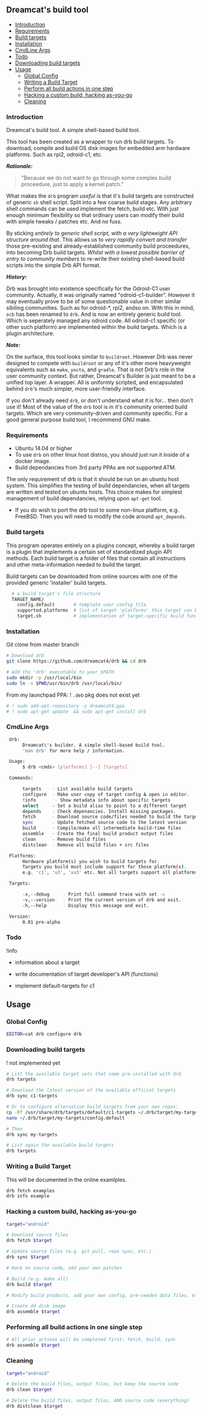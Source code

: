 ## Dreamcat's build tool

<!-- START doctoc generated TOC please keep comment here to allow auto update -->
<!-- DON'T EDIT THIS SECTION, INSTEAD RE-RUN doctoc TO UPDATE -->
 

  - [Introduction](#introduction)
  - [Requirements](#requirements)
  - [Build targets](#build-targets)
  - [Installation](#installation)
  - [CmdLine Args](#cmdline-args)
  - [Todo](#todo)
- [Downloading build targets](#downloading-build-targets)
- [Usage](#usage)
  - [Global Config](#global-config)
  - [Writing a Build Target](#writing-a-build-target)
  - [Perform all build actions in one step](#perform-all-build-actions-in-one-step)
  - [Hacking a custom build, hacking as-you-go](#hacking-a-custom-build-hacking-as-you-go)
  - [Cleaning](#cleaning)

<!-- END doctoc generated TOC please keep comment here to allow auto update -->

### Introduction

Dreamcat's build tool. A simple shell-based build tool.

This tool has been created as a wrapper to run drb build targets. To download, compile and build OS disk images for embedded arm hardware platforms. Such as rpi2, odroid-c1, etc.

***Rationale:***

> "Because we do not want to go through some complex build proceedure, just to apply a kernel patch."

What makes the `drb` program *useful* is that it's build targets are constructed of generic `sh` shell script. Split into a few coarse build stages. Any arbitrary shell commands can be used implement the fetch, build etc. With just enough minimum flexibility so that ordinary users can modify their build with simple tweaks / patches etc. And no fuss.

By sticking *entirely to generic shell script, with a very lightweight API structure around that*. This allows us to *very rapidly convert and transfer* those pre-existing and already-established community build proceedures, into becoming Drb build targets. *Whilst with a lowest possible barrier of entry to community members* to re-write their existing shell-based build scripts into the simple Drb API format.

***History:***

Drb was brought into existence specifically for the Odroid-C1 user community. Actually, it was originally named "odroid-c1-builder". However it may eventually prove to be of some questionable value in other similar sibiling communities. Such as for odroid-*, rpi2, andso on. With this in mind, `ocb` has been renamed to `drb`. And is now an entirely generic build tool. Which is seperately managed any odroid code. All odroid-c1 specific (or other such platform) are implemented within the build targets. Which is a plugin architecture.

***Note:***

On the surface, this tool looks similar to `buildroot`. However Drb was never designed to compete with `buildroot` or any of it's other more heavyweight equivalents such as `make`, `yocto`, and `gradle`. That is not Drb's role in the user community context. But rather, Dreamcat's Builder is just meant to be a unified top layer. A wrapper. All is uniformly scripted, and encapsulated behind `drb`'s much simpler, more user-friendly interface.

If you don't already need `drb`, or don't understand what it is for... then don't use it! Most of the value of the `drb` tool is in it's community oriented build targets. Which are very community-driven and community specific. For a good general purpose build tool, I recommend GNU make.

### Requirements

* Ubuntu 14.04 or higher
* To use `drb` on other linux host distros, you should just run it inside of a docker image.
* Build dependancies from 3rd party PPAs are not supported ATM.

The only requirement of drb is that it should be run on an ubuntu host system. This simplifies the testing of build dependancies, when all targets are written and tested on ubuntu hosts. This choice makes for simplest management of build dependancies, relying upon `apt-get` tool.

* If you do wish to port the drb tool to some non-linux platform, e.g. FreeBSD. Then you will need to modify the code around `apt_depends`.

### Build targets

This program operates entirely on a plugins concept, whereby a build target is a plugin that implements a certain set of standardized plugin API methods. Each build target is a folder of files that contain all instructions and other meta-information needed to build the target.

Build targets can be downloaded from online sources with one of the provided generic 'installer' build targets.

```sh
  # a build target's file structure
  TARGET_NAME/
    config.default       # template user config file
    supported.platforms  # list of target 'platforms' this target can build, e.g. 'rpi2'
    target.sh            # implementation of target-specific build functions (API methods)
```

### Installation

Git clone from master branch

```sh
# Download drb
git clone https://github.com/dreamcat4/drb && cd drb

# Add the 'drb' executable to your $PATH
sudo mkdir -p /usr/local/bin
sudo ln -s $PWD/usr/bin/drb /usr/local/bin/
```

From my launchpad PPA: ! `.deb` pkg does not exist yet

```sh
# ! sudo add-apt-repository -y dreamcat4:ppa
# ! sudo apt-get update  && sudo apt-get install drb
```

### CmdLine Args

```sh
 drb:
      Dreamcat\'s builder. A simple shell-based build tool.
      'man drb' for more help / information.

 Usage:
      $ drb <cmds> [platforms] [--] [targets]

 Commands:

      targets    - List available build targets
      configure  - Make user copy of target config & open in editor.
      !info       - Show metadata info about specific targets
      select     - Set a build alias to point to a different target
      depends    - Check depenancies. Install missing packages.
      fetch      - Download source code/files needed to build the target
      sync       - Update fetched source code to the latest version
      build      - Compile/make all intermediate build-time files
      assemble   - Create the final build product output files
      clean      - Remove build files
      distclean  - Remove all build files + src files

 Platforms:
      Hardware platform(s) you wish to build targets for.
      Targets you build must include support for those platform(s).
      e.g. 'c1', 'u3', 'xu3' etc. Not all targets support all platforms.

 Targets:

      -x,--debug     - Print full command trace with set -x
      -v,--version   - Print the current version of drb and exit.
      -h,--help      - Display this message and exit.

 Version:
      0.01 pre-alpha
```

### Todo

!info
  * information about a target

* write documentation of
    target developer's API (functions)

* implement default-targets for c1


## Usage

### Global Config

```sh
EDITOR=cat drb configure drb
```

### Downloading build targets

! not implemented yet

```sh
# List the available target sets that come pre-installed with drb
drb targets

# Download the latest version of the available official targets
drb sync c1-targets

# Or to configure alternative build targets from your own repos:
cp -Rf /usr/share/drb/targets/default/c1-targets ~/.drb/target/my-targets
nano ~/.drb/target/my-targets/config.default

# Then
drb sync my-targets

# List again the available build targets
drb targets
```

### Writing a Build Target

This will be documented in the online examlples.

```sh
drb fetch examples
drb info example
```

### Hacking a custom build, hacking as-you-go

```sh
target="android"

# Download source files
drb fetch $target

# Update source files (e.g. git pull, repo sync, etc.)
drb sync $target

# Hack on source code, add your own patches

# Build (e.g. make all)
drb build $target

# Modify build products, add your own config, pre-seeded data files, etc

# Create dd disk image
drb assemble $target
```

### Performing all build actions in one single step

```sh
# All prior actions will be completed first: fetch, build, sync
drb assemble $target
```

### Cleaning

```sh
target="android"

# Delete the build files, output files, but keep the source code
drb clean $target

# Delete the build files, output files, AND source code (everything)
drb distclean $target
```


